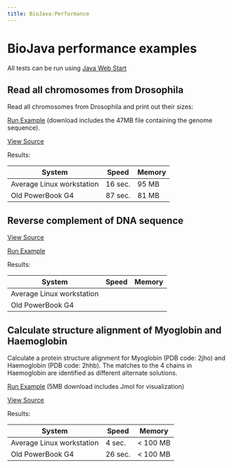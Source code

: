 ```yaml
---
title: BioJava:Performance
---
```


BioJava performance examples
============================

All tests can be run using [Java Web
Start](http://java.sun.com/products/javawebstart/)

Read all chromosomes from Drosophila
------------------------------------

Read all chromosomes from Drosophila and print out their sizes:

[Run
Example](http://www.biojava.org/download/performance/biojava-test.jnlp)
(download includes the 47MB file containing the genome sequence).

[View Source](BioJava:Performance:ReadDrosophila "wikilink")

Results:

| System                    | Speed   | Memory |
|---------------------------|---------|--------|
| Average Linux workstation | 16 sec. | 95 MB  |
| Old PowerBook G4          | 87 sec. | 81 MB  |

Reverse complement of DNA sequence
----------------------------------

[View Source](BioJava:Performance:ReverseComplement "wikilink")

[Run
Example](http://www.biojava.org/download/performance/biojava-revcomp.jnlp)

Results:

| System                    | Speed | Memory |
|---------------------------|-------|--------|
| Average Linux workstation |       |        |
| Old PowerBook G4          |       |        |

Calculate structure alignment of Myoglobin and Haemoglobin
----------------------------------------------------------

Calculate a protein structure alignment for Myoglobin (PDB code: 2jho)
and Haemoglobin (PDB code: 2hhb). The matches to the 4 chains in
Haemoglobin are identified as different alternate solutions.

[Run
Example](http://www.biojava.org/download/performance/biojava-structure-example1.jnlp)
(5MB download includes Jmol for visualization)

[View Source](BioJava:Performance:AlignMyoHemo "wikilink")

Results:

| System                    | Speed   | Memory    |
|---------------------------|---------|-----------|
| Average Linux workstation | 4 sec.  | \< 100 MB |
| Old PowerBook G4          | 26 sec. | \< 100 MB |


